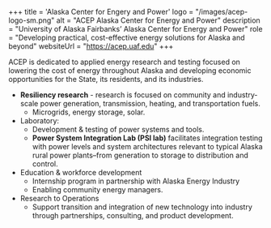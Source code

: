 +++
title = 'Alaska Center for Engery and Power'
logo = "/images/acep-logo-sm.png"
alt = "ACEP Alaska Center for Energy and Power"
description = "University of Alaska Fairbanks’ Alaska Center for Energy and Power"
role = "Developing practical, cost-effective energy solutions for Alaska and beyond"
websiteUrl = "https://acep.uaf.edu"
+++

ACEP is dedicated to applied energy research and testing focused on lowering the cost of energy throughout Alaska and developing economic opportunities for the State, its residents, and its industries.
- **Resiliency research** - research is focused on community and industry-scale power generation, transmission, heating, and transportation fuels.
  - Microgrids, energy storage, solar.
- Laboratory:
  - Development & testing of power systems and tools.
  - **Power System Integration Lab (PSI lab)** facilitates integration testing with power levels and system architectures relevant to typical Alaska rural power plants–from generation to storage to distribution and control.
- Education & workforce development
  - Internship program in partnership with Alaska Energy Industry
  - Enabling community energy managers.
- Research to Operations
  - Support transition and integration of new technology into industry through partnerships, consulting, and product development.